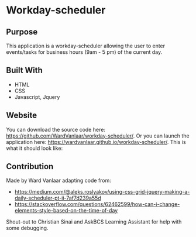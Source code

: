 # Workday-scheduler

## Purpose
This application is a workday-scheduler allowing the user to enter events/tasks for business hours (9am - 5 pm) of the current day.

## Built With
* HTML
* CSS
* Javascript, Jquery

## Website
You can download the source code here: https://github.com/WardVanlaar/workday-scheduler/.
Or you can launch the application here: https://wardvanlaar.github.io/workday-scheduler/.
This is what it should look like:



## Contribution
Made by Ward Vanlaar adapting code from: 

* https://medium.com/@aleks.roslyakov/using-css-grid-jquery-making-a-daily-scheduler-pt-ii-7af7d239a55d
* https://stackoverflow.com/questions/62462599/how-can-i-change-elements-style-based-on-the-time-of-day

Shout-out to Christian Sinai and AskBCS Learning Assistant for help with some debugging.
